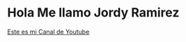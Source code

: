 <h1>Hola Me llamo Jordy Ramirez</h1>
<a href="https://www.youtube.com/channel/UClj7HE1mg5jU1O7JENJwkZw">Este es mi Canal de Youtube</a>
<style  display: flex;
  gap: 16px;>
  <section class="layout">
    <div>1</div>
    <div>2</div>
    <div>3</div>
  </section>
</style>


<!--
**dobler22/dobler22** is a ✨ _special_ ✨ repository because its `README.md` (this file) appears on your GitHub profile.

Here are some ideas to get you started:

- 🔭 I’m currently working on ...
- 🌱 I’m currently learning ...
- 👯 I’m looking to collaborate on ...
- 🤔 I’m looking for help with ...
- 💬 Ask me about ...
- 📫 How to reach me: ...
- 😄 Pronouns: ...
- ⚡ Fun fact: ...

-->
